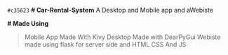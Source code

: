 `#c35623`
**# Car-Rental-System**
A Desktop and Mobile app and aWebiste

**# Made Using**
  > Mobile App Made With Kivy 
  > Desktop Made with DearPyGui
  > Webiste made using flask for server side and HTML CSS And JS

